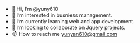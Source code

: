- 👋 Hi, I’m @yuny610
- 👀 I’m interested in busniess management.
- 🌱 I’m currently learning web and app development.
- 💞️ I’m looking to collaborate on Jquery projects.
- 📫 How to reach me yunyan610@gmail.com

<!---
yuny610/yuny610 is a ✨ special ✨ repository because its `README.md` (this file) appears on your GitHub profile.
You can click the Preview link to take a look at your changes.
--->
